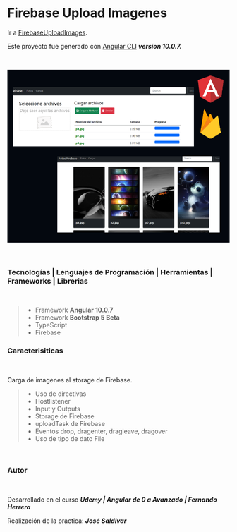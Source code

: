 # Firebase Upload Imagenes

Ir a [FirebaseUploadImages](https://josesaldivarc.com/).

Este proyecto fue generado con [Angular CLI](https://github.com/angular/angular-cli) _**version 10.0.7.**_

<br>

![FirebaseUploadImages](src/assets/carga-fotos-firebase.png "FirebaseUploadImages | Angular")

<br>

### **Tecnologías | Lenguajes de Programación | Herramientas | Frameworks | Librerias**

<br>

> -   Framework **Angular 10.0.7**
> -   Framework **Bootstrap 5 Beta**
> -   TypeScript
> -   Firebase

### **Caracterisiticas**

<br>

Carga de imagenes al storage de Firebase.

> -   Uso de directivas
> -   Hostlistener
> -   Input y Outputs
> -   Storage de Firebase
> -   uploadTask de Firebase
> -   Eventos drop, dragenter, dragleave, dragover
> -   Uso de tipo de dato File

<br>

### Autor

<br>

Desarrollado en el curso _**Udemy | Angular de 0 a Avanzado | Fernando Herrera**_

Realización de la practica: _**José Saldivar**_
